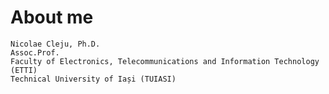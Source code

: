 # About me

    Nicolae Cleju, Ph.D.
    Assoc.Prof.
    Faculty of Electronics, Telecommunications and Information Technology (ETTI)
    Technical University of Iași (TUIASI)


